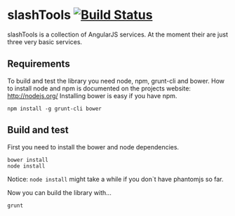 # slashTools [![Build Status](https://travis-ci.org/[tpotthof]/[angular-slashTools].png)](https://travis-ci.org/[tpotthof]/[angular-slashTools])


slashTools is a collection of AngularJS services.
At the moment their are just three very basic services.

## Requirements

To build and test the library you need node, npm, grunt-cli and bower.
How to install node and npm is documented on the projects website: http://nodejs.org/
Installing bower is easy if you have npm.

    npm install -g grunt-cli bower

## Build and test

First you need to install the bower and node dependencies.

    bower install
    node install

Notice: `node install` might take a while if you don`t have phantomjs so far.

Now you can build the library with...

    grunt




